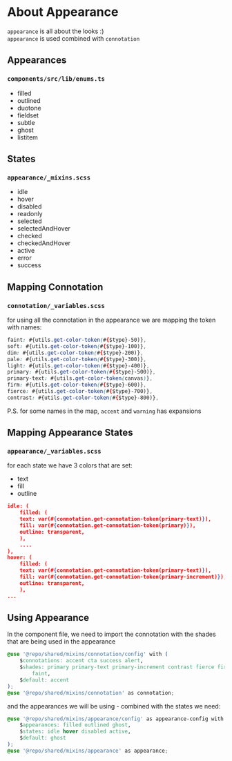 # About Appearance

`appearance` is all about the looks :)  
`appearance` is used combined with `connotation`

## Appearances

### `components/src/lib/enums.ts`

- filled
- outlined
- duotone
- fieldset
- subtle
- ghost
- listitem

## States

### `appearance/_mixins.scss`

- idle
- hover
- disabled
- readonly
- selected
- selectedAndHover
- checked
- checkedAndHover
- active
- error
- success

## Mapping Connotation

### `connotation/_variables.scss`

for using all the connotation in the appearance we are mapping the token with names:

```css
faint: #{utils.get-color-token(#{$type}-50)},
soft: #{utils.get-color-token(#{$type}-100)},
dim: #{utils.get-color-token(#{$type}-200)},
pale: #{utils.get-color-token(#{$type}-300)},
light: #{utils.get-color-token(#{$type}-400)},
primary: #{utils.get-color-token(#{$type}-500)},
primary-text: #{utils.get-color-token(canvas)},
firm: #{utils.get-color-token(#{$type}-600)},
fierce: #{utils.get-color-token(#{$type}-700)},
contrast: #{utils.get-color-token(#{$type}-800)},
```

P.S. for some names in the map, `accent` and `warning` has expansions

## Mapping Appearance States

### `appearance/_variables.scss`

for each state we have 3 colors that are set:

- text
- fill
- outline

```json
idle: (
	filled: (
	text: var(#{connotation.get-connotation-token(primary-text)}),
	fill: var(#{connotation.get-connotation-token(primary)}),
	outline: transparent,
	),
	....
),
hover: (
	filled: (
	text: var(#{connotation.get-connotation-token(primary-text)}),
	fill: var(#{connotation.get-connotation-token(primary-increment)}),
	outline: transparent,
	),
...
```

## Using Appearance

In the component file, we need to import the connotation with the shades that are being used in the appearance

```css
@use '@repo/shared/mixins/connotation/config' with (
	$connotations: accent cta success alert,
	$shades: primary primary-text primary-increment contrast fierce firm soft
		faint,
	$default: accent
);
@use '@repo/shared/mixins/connotation' as connotation;
```

and the appearances we will be using - combined with the states we need:

```css
@use '@repo/shared/mixins/appearance/config' as appearance-config with (
	$appearances: filled outlined ghost,
	$states: idle hover disabled active,
	$default: ghost
);
@use '@repo/shared/mixins/appearance' as appearance;
```
